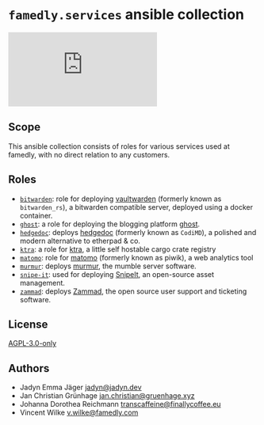 # `famedly.services` ansible collection

![Matrix](https://img.shields.io/matrix/ansible-famedly:matrix.org)

## Scope

This ansible collection consists of roles for various services used at famedly,
with no direct relation to any customers.

## Roles

- [`bitwarden`](roles/bitwarden/README.md): role for deploying [vaultwarden](https://github.com/dani-garcia/vaultwarden)
  (formerly known as `bitwarden_rs`), a bitwarden compatible server, deployed using a docker container.
- [`ghost`](roles/ghost/README.md): a role for deploying the blogging platform [ghost](https://ghost.org/blog/).
- [`hedgedoc`](roles/hedgedoc/README.md): deploys [hedgedoc](https://hedgedoc.org/) (formerly known as `CodiMD`),
  a polished and modern alternative to etherpad & co.
- [`ktra`](roles/ktra/README.md): a role for [ktra](https://book.ktra.dev/), a little self hostable cargo crate registry
- [`matomo`](roles/matomo/README.md): role for [matomo](https://matomo.org/) (formerly known as piwik), a web analytics tool
- [`murmur`](roles/murmur/README.md): deploys [murmur](https://www.mumble.info/downloads/), the mumble server software.
- [`snipe-it`](roles/snipe-it/README.md): used for deploying [SnipeIt](https://snipeitapp.com/), an open-source asset management.
- [`zammad`](roles/zammad/README.md): deploys [Zammad](https://zammad.org/), the open source user support and ticketing software.

## License

[AGPL-3.0-only](LICENSE.md)

## Authors

- Jadyn Emma Jäger <jadyn@jadyn.dev>
- Jan Christian Grünhage <jan.christian@gruenhage.xyz>
- Johanna Dorothea Reichmann <transcaffeine@finallycoffee.eu>
- Vincent Wilke <v.wilke@famedly.com>
